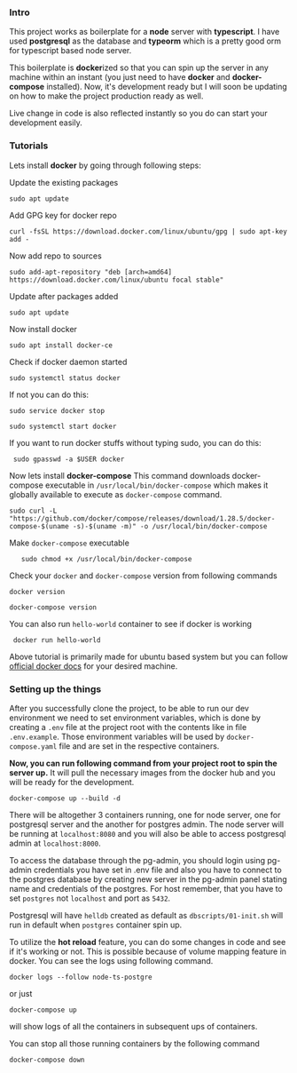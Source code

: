 
### Intro

This project works as boilerplate for a **node** server with **typescript**. I have used **postgresql** as the database and **typeorm**  which is a pretty good orm for typescript based node server. 

This boilerplate is **docker**ized so that you can spin up the server in any machine within an instant (you just need to have **docker** and **docker-compose** installed). Now, it's development ready but I will soon be updating on how to make the project production ready as well.

Live change in code is also reflected instantly so you do can start your development easily. 

### Tutorials 
Lets install **docker**  by going through following steps:

Update the existing packages

`sudo apt update`

Add GPG key for docker repo

`curl -fsSL https://download.docker.com/linux/ubuntu/gpg | sudo apt-key add -`

Now add repo to sources

`sudo add-apt-repository "deb [arch=amd64] https://download.docker.com/linux/ubuntu focal stable"`

Update after packages added

`sudo apt update`

Now install docker 

`sudo apt install docker-ce`

Check if docker daemon started

`sudo systemctl status docker`

If not you can do this:

`sudo service docker stop`

`sudo systemctl start docker`

If you want to run docker stuffs without typing sudo, you can do this:

` sudo gpasswd -a $USER docker`


Now lets install **docker-compose**
This command downloads docker-compose executable in `/usr/local/bin/docker-compose` which makes it globally available to execute as `docker-compose` command.

`sudo curl -L "https://github.com/docker/compose/releases/download/1.28.5/docker-compose-$(uname -s)-$(uname -m)" -o /usr/local/bin/docker-compose
`

Make `docker-compose` executable

`	sudo chmod +x /usr/local/bin/docker-compose`

Check your `docker` and `docker-compose` version from following commands

`docker version`

`docker-compose version`

You can also run `hello-world` container to see if docker is working

` docker run hello-world`

Above tutorial is primarily made for ubuntu based system but you can follow [official docker docs](https://docs.docker.com/engine/install/) for your desired machine.

### Setting up the things
After you successfully clone the project,  to be able to run our dev environment we need to set environment variables, which is done by creating a `.env` file at the project root with the contents like in file `.env.example`. Those environment variables will be used by `docker-compose.yaml` file and are set in the respective containers. 

**Now,  you can run following command from your project root to spin the server up.** It will pull the necessary images from the docker hub and you will be ready for the development.

`docker-compose up --build -d`

There will be altogether 3 containers running, one for node server, one for postgresql server and the another for postgres admin.
The node server will be running at `localhost:8080` and you will also be able to access postgresql admin at `localhost:8000`.

To access the database through the pg-admin, you should login using pg-admin credentials you have set in .env file and also you have to connect to the postgres database by creating new server in the pg-admin panel stating name and credentials of the postgres. For host remember, that you have to set `postgres` not `localhost` and port as `5432`.

Postgresql will have `helldb` created as default as `dbscripts/01-init.sh` will run in default when `postgres` container spin up. 

To utilize the **hot reload** feature, you can do some changes in code and see if it's working or not.  This is possible because of  volume mapping feature in docker.  You can see the logs using following command.

`docker logs --follow node-ts-postgre `

or just 

`docker-compose up ` 

will show logs of all the containers in subsequent ups of containers.



You can stop all those running containers by the following command

`docker-compose down` 




